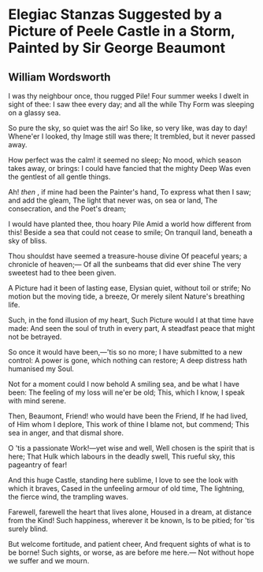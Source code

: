 # Elegiac Stanzas Suggested by a Picture of Peele Castle in a Storm, Painted by Sir George Beaumont
## William Wordsworth
I was thy neighbour once, thou rugged Pile!
Four summer weeks I dwelt in sight of thee:
I saw thee every day; and all the while
Thy Form was sleeping on a glassy sea.

So pure the sky, so quiet was the air!
So like, so very like, was day to day!
Whene'er I looked, thy Image still was there;
It trembled, but it never passed away.

How perfect was the calm! it seemed no sleep;
No mood, which season takes away, or brings:
I could have fancied that the mighty Deep
Was even the gentlest of all gentle things.

Ah! _then_ , if mine had been the Painter's hand,
To express what then I saw; and add the gleam,
The light that never was, on sea or land,
The consecration, and the Poet's dream;

I would have planted thee, thou hoary Pile
Amid a world how different from this!
Beside a sea that could not cease to smile;
On tranquil land, beneath a sky of bliss.

Thou shouldst have seemed a treasure-house divine
Of peaceful years; a chronicle of heaven;—
Of all the sunbeams that did ever shine
The very sweetest had to thee been given.

A Picture had it been of lasting ease,
Elysian quiet, without toil or strife;
No motion but the moving tide, a breeze,
Or merely silent Nature's breathing life.

Such, in the fond illusion of my heart,
Such Picture would I at that time have made:
And seen the soul of truth in every part,
A steadfast peace that might not be betrayed.

So once it would have been,—'tis so no more;
I have submitted to a new control:
A power is gone, which nothing can restore;
A deep distress hath humanised my Soul.

Not for a moment could I now behold
A smiling sea, and be what I have been:
The feeling of my loss will ne'er be old;
This, which I know, I speak with mind serene.

Then, Beaumont, Friend! who would have been the Friend,
If he had lived, of Him whom I deplore,
This work of thine I blame not, but commend;
This sea in anger, and that dismal shore.

O 'tis a passionate Work!—yet wise and well,
Well chosen is the spirit that is here;
That Hulk which labours in the deadly swell,
This rueful sky, this pageantry of fear!

And this huge Castle, standing here sublime,
I love to see the look with which it braves,
Cased in the unfeeling armour of old time,
The lightning, the fierce wind, the trampling waves.

Farewell, farewell the heart that lives alone,
Housed in a dream, at distance from the Kind!
Such happiness, wherever it be known,
Is to be pitied; for 'tis surely blind.

But welcome fortitude, and patient cheer,
And frequent sights of what is to be borne!
Such sights, or worse, as are before me here.—
Not without hope we suffer and we mourn.